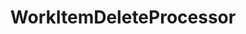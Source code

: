 ---
optionsClassName: WorkItemDeleteProcessorOptions
optionsClassFullName: MigrationTools.Processors.WorkItemDeleteProcessorOptions
configurationSamples:
- name: defaults
  description: 
  code: >-
    {
      "MigrationTools": {
        "ProcessorDefaults": {
          "WorkItemDeleteProcessor": []
        }
      }
    }
  sampleFor: MigrationTools.Processors.WorkItemDeleteProcessorOptions
- name: Classic
  description: 
  code: >-
    {
      "$type": "WorkItemDeleteProcessorOptions",
      "Enabled": false,
      "WIQLQuery": "SELECT [System.Id] FROM WorkItems WHERE [System.TeamProject] = @TeamProject AND [System.WorkItemType] NOT IN ('Test Suite', 'Test Plan','Shared Steps','Shared Parameter','Feedback Request') ORDER BY [System.ChangedDate] desc",
      "WorkItemIDs": null,
      "FilterWorkItemsThatAlreadyExistInTarget": false,
      "PauseAfterEachWorkItem": false,
      "WorkItemCreateRetryLimit": 0,
      "Enrichers": null,
      "ProcessorEnrichers": null,
      "SourceName": null,
      "TargetName": null
    }
  sampleFor: MigrationTools.Processors.WorkItemDeleteProcessorOptions
description: The `WorkItemDelete` processor allows you to delete any amount of work items that meet the query. **DANGER:** This is not a recoverable action and should be use with extream caution.
className: WorkItemDeleteProcessor
typeName: Processors
architecture: 
options:
- parameterName: Enabled
  type: Boolean
  description: If set to `true` then the processor will run. Set to `false` and the processor will not run.
  defaultValue: missng XML code comments
- parameterName: Enrichers
  type: List
  description: A list of enrichers that can augment the proccessing of the data
  defaultValue: missng XML code comments
- parameterName: FilterWorkItemsThatAlreadyExistInTarget
  type: Boolean
  description: missng XML code comments
  defaultValue: missng XML code comments
- parameterName: PauseAfterEachWorkItem
  type: Boolean
  description: missng XML code comments
  defaultValue: missng XML code comments
- parameterName: ProcessorEnrichers
  type: List
  description: List of Enrichers that can be used to add more features to this processor. Only works with Native Processors and not legacy Processors.
  defaultValue: missng XML code comments
- parameterName: RefName
  type: String
  description: '`Refname` will be used in the future to allow for using named Options without the need to copy all of the options.'
  defaultValue: missng XML code comments
- parameterName: SourceName
  type: String
  description: missng XML code comments
  defaultValue: missng XML code comments
- parameterName: TargetName
  type: String
  description: missng XML code comments
  defaultValue: missng XML code comments
- parameterName: WIQLQuery
  type: String
  description: missng XML code comments
  defaultValue: missng XML code comments
- parameterName: WorkItemCreateRetryLimit
  type: Int32
  description: missng XML code comments
  defaultValue: missng XML code comments
- parameterName: WorkItemIDs
  type: IList
  description: missng XML code comments
  defaultValue: missng XML code comments
status: ready
processingTarget: WorkItem
classFile: /src/MigrationTools.Clients.AzureDevops.ObjectModel/Processors/WorkItemDeleteProcessor.cs
optionsClassFile: /src/MigrationTools.Clients.AzureDevops.ObjectModel/Processors/WorkItemDeleteProcessorOptions.cs

redirectFrom:
- /Reference/Processors/WorkItemDeleteProcessorOptions/
layout: reference
toc: true
permalink: /Reference/Processors/WorkItemDeleteProcessor/
title: WorkItemDeleteProcessor
categories:
- Processors
- 
topics:
- topic: notes
  path: /Processors/WorkItemDeleteProcessor-notes.md
  exists: false
  markdown: ''
- topic: introduction
  path: /Processors/WorkItemDeleteProcessor-introduction.md
  exists: false
  markdown: ''

---
